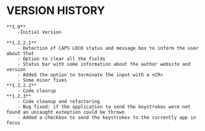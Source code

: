 # VERSION HISTORY
	**1.0** 
		-Initial Version
	
	**1.2.2.1**
		- Detection of CAPS LOCK status and message box to inform the user about that
		- Option to clear all the fields
		- Status bar with some information about the author website and version
		- Added the option to terminate the input with a <CR>
		- Some minor fixes
	**1.2.2.2**
		- Code clearup
	**1.2.3**
		- Code cleanup and refactoring
		- Bug fixed: if the application to send the keystrokes were not found an uncaught exteption could be thrown
		- Added a checkbox to send the keystrokes to the currently app in focus
